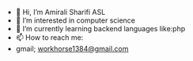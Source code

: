 - 👋 Hi, I’m Amirali Sharifi ASL
- 👀 I’m interested in computer science
- 🌱 I’m currently learning backend languages like:php
- 📫 How to reach me:
- gmail; workhorse1384@gmail.com
